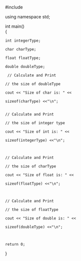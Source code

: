 #include <iostream> 

using namespace std; 

  

int main()  
{  

    int integerType;  

    char charType;  

    float floatType;  

    double doubleType;  

     // Calculate and Print  

    // the size of doubleType  

    cout << "Size of char is: " <<  

    sizeof(charType) <<"\n";  
    

    // Calculate and Print  

    // the size of integer type  

    cout << "Size of int is: " <<  

    sizeof(integerType) <<"\n";  

            

    // Calculate and Print  

    // the size of charType  

    cout << "Size of float is: " <<  

    sizeof(floatType) <<"\n"; 

  

    // Calculate and Print  

    // the size of floatType  

    cout << "Size of double is: " <<  

    sizeof(doubleType) <<"\n";  

  

    return 0;  
}  
